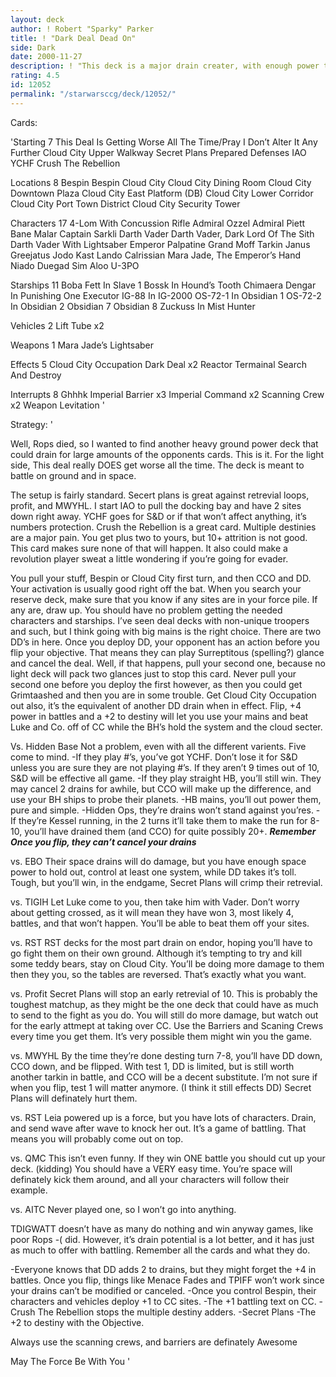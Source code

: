 ```yaml
---
layout: deck
author: ! Robert "Sparky" Parker
title: ! "Dark Deal Dead On"
side: Dark
date: 2000-11-27
description: ! "This deck is a major drain creater, with enough power to battle anything off its territory."
rating: 4.5
id: 12052
permalink: "/starwarsccg/deck/12052/"
---
```

Cards: 

'Starting 7
This Deal Is Getting Worse All The Time/Pray I Don’t Alter It Any Further
Cloud City Upper Walkway
Secret Plans
Prepared Defenses
IAO
YCHF
Crush The Rebellion

Locations 8
Bespin
Bespin Cloud City
Cloud City Dining Room
Cloud City Downtown Plaza
Cloud City East Platform (DB)
Cloud City Lower Corridor
Cloud City Port Town District
Cloud City Security Tower

Characters 17
4-Lom With Concussion Rifle
Admiral Ozzel
Admiral Piett
Bane Malar
Captain Sarkli
Darth Vader
Darth Vader, Dark Lord Of The Sith
Darth Vader With Lightsaber
Emperor Palpatine
Grand Moff Tarkin
Janus Greejatus
Jodo Kast
Lando Calrissian
Mara Jade, The Emperor’s Hand
Niado Duegad
Sim Aloo
U-3PO

Starships 11
Boba Fett In Slave 1
Bossk In Hound’s Tooth
Chimaera
Dengar In Punishing One
Executor
IG-88 In IG-2000
OS-72-1 In Obsidian 1
OS-72-2 In Obsidian 2
Obsidian 7
Obsidian 8
Zuckuss In Mist Hunter

Vehicles 2
Lift Tube x2

Weapons 1
Mara Jade’s Lightsaber

Effects 5
Cloud City Occupation
Dark Deal x2
Reactor Termainal
Search And Destroy

Interrupts 8
Ghhhk
Imperial Barrier x3
Imperial Command x2
Scanning Crew x2
Weapon Levitation '

Strategy: '

Well, Rops died, so I wanted to find another heavy ground power deck that could drain for large amounts of the opponents cards.  This is it.  For the light side, This deal really DOES get worse all the time.  The deck is meant to battle on ground and in space.

The setup is fairly standard.  Secert plans is great against retrevial loops, profit, and MWYHL.  I start IAO to pull the docking bay and have 2 sites down right away.  YCHF goes for S&D or if that won’t affect anything, it’s numbers protection.  Crush the Rebellion is a great card.  Multiple destinies are a major pain.  You get plus two to yours, but 10+ attrition is not good.	This card makes sure none of that will happen.	It also could make a revolution player sweat a little wondering if you’re going for evader.

You pull your stuff, Bespin or Cloud City first turn, and then CCO and DD.  Your activation is usually good right off the bat.	When you search your reserve deck, make sure that you know if any sites are in your force pile.  If any are, draw up.  You should have no problem getting the needed characters and starships.	I’ve seen deal decks with non-unique troopers and such, but I think going with big mains is the right choice.  There are two DD’s in here.  Once you deploy DD, your opponent has an action before you flip your objective.  That means they can play Surreptitous (spelling?) glance and cancel the deal.  Well, if that happens, pull your second one, because no light deck will pack two glances just to stop this card.	Never pull your second one before you deploy the first however, as then you could get Grimtaashed and then you are in some trouble.  Get Cloud City Occupation out also, it’s the equivalent of another DD drain when in effect.  Flip, +4 power in battles and a +2 to destiny will let you use your mains and beat Luke and Co. off of CC while the BH’s hold the system and the cloud secter.

Vs. Hidden Base
Not a problem, even with all the different varients.  Five come to mind.
-If they play #’s, you’ve got YCHF.  Don’t lose it for S&D unless you are sure they are not playing #’s.  If they aren’t 9 times out of 10, S&D will be effective all game.
-If they play straight HB, you’ll still win.  They may cancel 2 drains for awhile, but CCO will make up the difference, and use your BH ships to probe their planets.
-HB mains, you’ll out power them, pure and simple.
-Hidden Ops, they’re drains won’t stand against you’res.
-If they’re Kessel running, in the 2 turns it’ll take them to make the run for 8-10, you’ll have drained them (and CCO) for quite possibly 20+.
***Remember  Once you flip, they can’t cancel your drains***

vs. EBO Their space drains will do damage, but you have enough space power to hold out, control at least one system, while DD takes it’s toll.  Tough, but you’ll win, in the endgame, Secret Plans will crimp their retrevial.

vs. TIGIH Let Luke come to you, then take him with Vader.  Don’t worry about getting crossed, as it will mean they have won 3, most likely 4, battles, and that won’t happen.  You’ll be able to beat them off your sites.

vs. RST RST decks for the most part drain on endor, hoping you’ll have to go fight them on their own ground.  Although it’s tempting to try and kill some teddy bears, stay on Cloud City.  You’ll be doing more damage to them then they you, so the tables are reversed.  That’s exactly what you want.

vs. Profit Secret Plans will stop an early retrevial of 10.  This is probably the toughest matchup, as they might be the one deck that could have as much to send to the fight as you do.  You will still do more damage, but watch out for the early attmept at taking over CC.  Use the Barriers and Scaning Crews every time you get them.	It’s very possible them might win you the game.

vs. MWYHL By the time they’re done desting turn 7-8, you’ll have DD down, CCO down, and be flipped.	With test 1, DD is limited, but is still worth another tarkin in battle, and CCO will be a decent substitute.  I’m not sure if when you flip, test 1 will matter anymore.	(I think it still effects DD)  Secret Plans will definately hurt them.

vs. RST Leia powered up is a force, but you have lots of characters.  Drain, and send wave after wave to knock her out.  It’s a game of battling.  That means you will probably come out on top.

vs. QMC This isn’t even funny.  If they win ONE battle you should cut up your deck. (kidding)  You should have a VERY easy time.	You’re space will definately kick them around, and all your characters will follow their example.

vs. AITC Never played one, so I won’t go into anything.

TDIGWATT doesn’t have as many do nothing and win anyway games, like poor Rops -( did.  However, it’s drain potential is a lot better, and it has just as much to offer with battling.  Remember all the cards and what they do.

-Everyone knows that DD adds 2 to drains, but they might forget the +4 in battles.
Once you flip, things like Menace Fades and TPIFF won’t work since your drains can’t be modified or canceled.
-Once you control Bespin, their characters and vehicles deploy +1 to CC sites.
-The +1 battling text on CC.
-Crush The Rebellion stops the multiple destiny adders.
-Secret Plans
-The +2 to destiny with the Objective.

Always use the scanning crews, and barriers are definately Awesome

May The Force Be With You '
